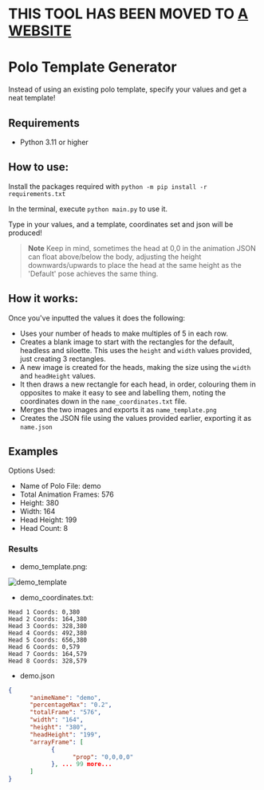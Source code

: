 # THIS TOOL HAS BEEN MOVED TO [A WEBSITE](https://files.seall.dev/incredibox/polotemplate.html)

# Polo Template Generator
Instead of using an existing polo template, specify your values and get a neat template!

## Requirements
- Python 3.11 or higher

## How to use:
Install the packages required with `python -m pip install -r requirements.txt`

In the terminal, execute `python main.py` to use it.

Type in your values, and a template, coordinates set and json will be produced!

> **Note**
> Keep in mind, sometimes the head at 0,0 in the animation JSON can float above/below the body, adjusting the height downwards/upwards to place the head at the same height as the 'Default' pose achieves the same thing.

## How it works:
Once you've inputted the values it does the following:
- Uses your number of heads to make multiples of 5 in each row.
- Creates a blank image to start with the rectangles for the default, headless and siloette. This uses the `height` and `width` values provided, just creating 3 rectangles.
- A new image is created for the heads, making the size using the `width` and `headHeight` values.
- It then draws a new rectangle for each head, in order, colouring them in opposites to make it easy to see and labelling them, noting the coordinates down in the `name_coordinates.txt` file.
- Merges the two images and exports it as `name_template.png`
- Creates the JSON file using the values provided earlier, exporting it as `name.json`

## Examples
Options Used:
- Name of Polo File: demo
- Total Animation Frames: 576
- Height: 380
- Width: 164
- Head Height: 199
- Head Count: 8
### Results

- demo_template.png:

![demo_template](https://github.com/sealldeveloper/incredibox-modding-docs/assets/120470330/03fa5599-a63d-46f3-a1f3-deb6e532ef6f)



- demo_coordinates.txt:
```
Head 1 Coords: 0,380
Head 2 Coords: 164,380
Head 3 Coords: 328,380
Head 4 Coords: 492,380
Head 5 Coords: 656,380
Head 6 Coords: 0,579
Head 7 Coords: 164,579
Head 8 Coords: 328,579
```

- demo.json
```json
{
      "animeName": "demo",
      "percentageMax": "0.2",
      "totalFrame": "576",
      "width": "164",
      "height": "380",
      "headHeight": "199",
      "arrayFrame": [
            {
                  "prop": "0,0,0,0"
            }, ... 99 more...
      ]
}
```
